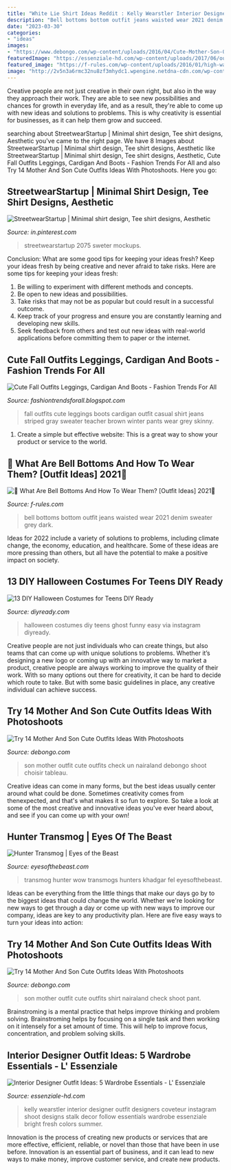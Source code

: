 ```yaml
---
title: "White Lie Shirt Ideas Reddit : Kelly Wearstler Interior Designer Outfit Designers Coveteur Instagram Shoot Designs Stalk Decor Follow Essentials Wardrobe Essenziale Bright Fresh Colors Summer"
description: "Bell bottoms bottom outfit jeans waisted wear 2021 denim sweater grey dark"
date: "2023-03-30"
categories:
- "ideas"
images:
- "https://www.debongo.com/wp-content/uploads/2016/04/Cute-Mother-Son-Outfit-Ideas-8.jpg"
featuredImage: "https://essenziale-hd.com/wp-content/uploads/2017/06/outfit-4.jpg"
featured_image: "https://f-rules.com/wp-content/uploads/2016/01/high-waisted-bell-bottoms.jpg"
image: "http://2v5n3a6rmc32nu8zf3mhydc1.wpengine.netdna-cdn.com/wp-content/uploads/2015/07/DIY-Halloween-Costumes-for-Teens-Ghost-of-a-Kind2.jpg"
---
```



Creative people are not just creative in their own right, but also in the way they approach their work. They are able to see new possibilities and chances for growth in everyday life, and as a result, they're able to come up with new ideas and solutions to problems. This is why creativity is essential for businesses, as it can help them grow and succeed.

	

		
searching about StreetwearStartup | Minimal shirt design, Tee shirt designs, Aesthetic you've came to the right page. We have 8 Images about StreetwearStartup | Minimal shirt design, Tee shirt designs, Aesthetic like StreetwearStartup | Minimal shirt design, Tee shirt designs, Aesthetic, Cute Fall Outfits Leggings, Cardigan And Boots - Fashion Trends For All and also Try 14 Mother And Son Cute Outfits Ideas With Photoshoots. Here you go:
		
    
## StreetwearStartup | Minimal Shirt Design, Tee Shirt Designs, Aesthetic

<img loading=lazy src="https://i.pinimg.com/736x/a7/5e/46/a75e46afff9ecfebaf4e0b4dcf0bbb3b.jpg" onerror="this.onerror=null;this.src='https://tse1.mm.bing.net/th?id=OIP.peFRvrvk3atzPm6wlQ-3mgHaI7&amp;pid=15.1';" alt="StreetwearStartup | Minimal shirt design, Tee shirt designs, Aesthetic">

_Source: in.pinterest.com_

>streetwearstartup 2075 sweter mockups. 

	

Conclusion: What are some good tips for keeping your ideas fresh?
Keep your ideas fresh by being creative and never afraid to take risks. Here are some tips for keeping your ideas fresh:
1. Be willing to experiment with different methods and concepts.
2. Be open to new ideas and possibilities.
3. Take risks that may not be as popular but could result in a successful outcome. 
4. Keep track of your progress and ensure you are constantly learning and developing new skills. 
5. Seek feedback from others and test out new ideas with real-world applications before committing them to paper or the internet.

    
## Cute Fall Outfits Leggings, Cardigan And Boots - Fashion Trends For All

<img loading=lazy src="http://4.bp.blogspot.com/-gXtWO7OMwz0/UyG1d3IfBBI/AAAAAAAAnK8/Dmfw5vu2PHg/s1600/Cute+Fall+Outfits+Leggings%252C+Cardigan+And+Boots.jpg" onerror="this.onerror=null;this.src='https://tse3.mm.bing.net/th?id=OIP.t_qvDZmvc1XFoK0nCds5RgAAAA&amp;pid=15.1';" alt="Cute Fall Outfits Leggings, Cardigan And Boots - Fashion Trends For All">

_Source: fashiontrendsforall.blogspot.com_

>fall outfits cute leggings boots cardigan outfit casual shirt jeans striped gray sweater teacher brown winter pants wear grey skinny. 

	

1. Create a simple but effective website: This is a great way to show your product or service to the world.

    
## 🤩 What Are Bell Bottoms And How To Wear Them? [Outfit Ideas] 2021🤩

<img loading=lazy src="https://f-rules.com/wp-content/uploads/2016/01/high-waisted-bell-bottoms.jpg" onerror="this.onerror=null;this.src='https://tse1.mm.bing.net/th?id=OIP.u2jSmDpap5en3-OxktGgkwHaK_&amp;pid=15.1';" alt="🤩 What Are Bell Bottoms And How To Wear Them? [Outfit Ideas] 2021🤩">

_Source: f-rules.com_

>bell bottoms bottom outfit jeans waisted wear 2021 denim sweater grey dark. 

	

Ideas for 2022 include a variety of solutions to problems, including climate change, the economy, education, and healthcare. Some of these ideas are more pressing than others, but all have the potential to make a positive impact on society.

    
## 13 DIY Halloween Costumes For Teens DIY Ready

<img loading=lazy src="http://2v5n3a6rmc32nu8zf3mhydc1.wpengine.netdna-cdn.com/wp-content/uploads/2015/07/DIY-Halloween-Costumes-for-Teens-Ghost-of-a-Kind2.jpg" onerror="this.onerror=null;this.src='https://tse3.mm.bing.net/th?id=OIP.UELHNu4lGYt_hq5jD5JeLQHaHa&amp;pid=15.1';" alt="13 DIY Halloween Costumes for Teens DIY Ready">

_Source: diyready.com_

>halloween costumes diy teens ghost funny easy via instagram diyready. 

	

Creative people are not just individuals who can create things, but also teams that can come up with unique solutions to problems. Whether it’s designing a new logo or coming up with an innovative way to market a product, creative people are always working to improve the quality of their work. With so many options out there for creativity, it can be hard to decide which route to take. But with some basic guidelines in place, any creative individual can achieve success.

    
## Try 14 Mother And Son Cute Outfits Ideas With Photoshoots

<img loading=lazy src="https://www.debongo.com/wp-content/uploads/2016/04/Cute-Mother-Son-Outfit-Ideas-8.jpg" onerror="this.onerror=null;this.src='https://tse4.mm.bing.net/th?id=OIP.E573ezysAppYb99crcD2GwHaHa&amp;pid=15.1';" alt="Try 14 Mother And Son Cute Outfits Ideas With Photoshoots">

_Source: debongo.com_

>son mother outfit cute outfits check un nairaland debongo shoot choisir tableau. 

	

Creative ideas can come in many forms, but the best ideas usually center around what could be done. Sometimes creativity comes from thenexpected, and that's what makes it so fun to explore. So take a look at some of the most creative and innovative ideas you've ever heard about, and see if you can come up with your own!

    
## Hunter Transmog | Eyes Of The Beast

<img loading=lazy src="http://eyesofthebeast.com/wp-content/uploads/2015/04/snowstalker-1038x480.jpg" onerror="this.onerror=null;this.src='https://tse3.mm.bing.net/th?id=OIP.AEQkDP-TCNnjBB-FDO1tXgHaDb&amp;pid=15.1';" alt="Hunter Transmog | Eyes of the Beast">

_Source: eyesofthebeast.com_

>transmog hunter wow transmogs hunters khadgar fel eyesofthebeast. 

	

Ideas can be everything from the little things that make our days go by to the biggest ideas that could change the world. Whether we're looking for new ways to get through a day or come up with new ways to improve our company, ideas are key to any productivity plan. Here are five easy ways to turn your ideas into action: 

    
## Try 14 Mother And Son Cute Outfits Ideas With Photoshoots

<img loading=lazy src="https://www.debongo.com/wp-content/uploads/2016/04/Cute-Mother-Son-Outfit-Ideas-4.jpg" onerror="this.onerror=null;this.src='https://tse4.mm.bing.net/th?id=OIP.1QuD0SxMtSiKoTqoRQkhKQHaHa&amp;pid=15.1';" alt="Try 14 Mother And Son Cute Outfits Ideas With Photoshoots">

_Source: debongo.com_

>son mother outfit cute outfits shirt nairaland check shoot pant. 

	

Brainstroming is a mental practice that helps improve thinking and problem solving. Brainstroming helps by focusing on a single task and then working on it intensely for a set amount of time. This will help to improve focus, concentration, and problem solving skills.

    
## Interior Designer Outfit Ideas: 5 Wardrobe Essentials - L&#039; Essenziale

<img loading=lazy src="https://essenziale-hd.com/wp-content/uploads/2017/06/outfit-4.jpg" onerror="this.onerror=null;this.src='https://tse1.mm.bing.net/th?id=OIP.TlVjQpEjSvhp_wLxSnxypQHaLI&amp;pid=15.1';" alt="Interior Designer Outfit Ideas: 5 Wardrobe Essentials - L&#039; Essenziale">

_Source: essenziale-hd.com_

>kelly wearstler interior designer outfit designers coveteur instagram shoot designs stalk decor follow essentials wardrobe essenziale bright fresh colors summer. 

	

Innovation is the process of creating new products or services that are more effective, efficient, reliable, or novel than those that have been in use before. Innovation is an essential part of business, and it can lead to new ways to make money, improve customer service, and create new products.

